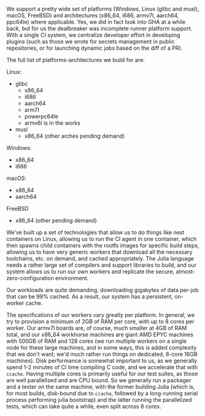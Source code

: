 We support a pretty wide set of platforms (Windows, Linux (glibc and musl), macOS, FreeBSD) and architectures (x86_64, i686, armv7l, aarch64, ppc64le) where applicable. Yes, we did in fact look into GHA at a while back, but for us the dealbreaker was incomplete runner platform support. With a single CI system, we centralize developer effort in developing plugins (such as those we wrote for secrets management in public repositories, or for launching dynamic jobs based on the diff of a PR).

The full list of platforms-architectures we build for are:

Linux:

- glibc
   - x86_64
   - i686
   - aarch64
   - arm7I
   - powerpc64le
   - armv6l is in the works
- musl
   - x86_64 (other arches pending demand)

Windows:
- x86_64
- i686

macOS:
- x86_64
- aarch64

FreeBSD
- x86_64 (other pending demand)

We’ve built up a set of technologies that allow us to do things like nest containers on Linux, allowing us to run the CI agent in one container, which then spawns child containers with the rootfs images for specific build steps, allowing us to have very generic workers that download all the necessary toolchains, etc. on demand, and cached appropriately. The Julia language needs a rather large set of compilers and support libraries to build, and our system allows us to run our own workers and replicate the secure, almost-zero-configuration environment.

Our workloads are quite demanding, downloading gigabytes of data per-job that can be 99% cached. As a result, our system has a persistent, on-worker cache.

The specifications of our workers vary greatly per platform. In general, we try to provision a minimum of 2GB of RAM per core, with up to 8 cores per worker. Our armv7l boards are, of course, much smaller at 4GB of RAM total, and our x86_64 workhorse machines are giant AMD EPYC machines with 500GB of RAM and 128 cores (we run multiple workers on a single node for these large machines, and in some ways, this is added complexity that we don't want; we'd much rather run things on dedicated, 8-core 16GB machines). Disk performance is somewhat important to us, as we generally spend 1-2 minutes of CI time compiling C code, and we accelerate that with `ccache`. Having multiple cores is primarily useful for our test suites, as those are well parallelized and are CPU bound. So we generally run a packager and a tester on the same machine, with the former building Julia (which is, for most builds, disk-bound due to `ccache`, followed by a long-running serial process performing julia bootstrap) and the latter running the parallelized tests, which can take quite a while, even split across 8 cores.
